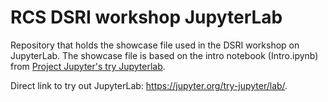 # RCS DSRI workshop JupyterLab
Repository that holds the showcase file used in the DSRI workshop on JupyterLab. The showcase file is based on the intro notebook (Intro.ipynb) from [Project Jupyter's try Jupyterlab](https://jupyter.org/try). 

Direct link to try out JupyterLab: https://jupyter.org/try-jupyter/lab/. 
